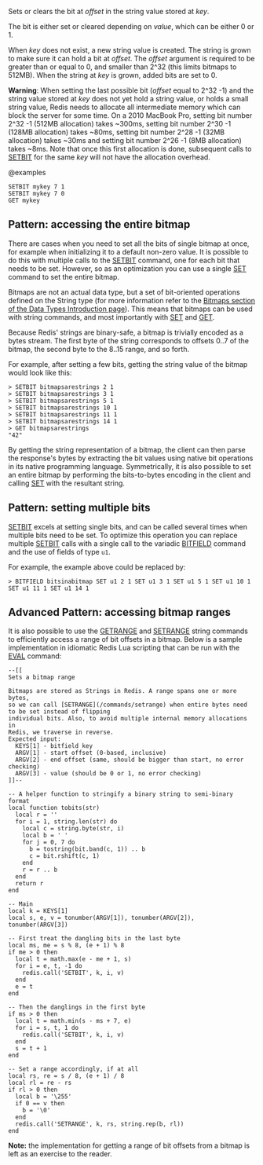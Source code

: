 Sets or clears the bit at _offset_ in the string value stored at _key_.

The bit is either set or cleared depending on _value_, which can be either 0 or
1.

When _key_ does not exist, a new string value is created.
The string is grown to make sure it can hold a bit at _offset_.
The _offset_ argument is required to be greater than or equal to 0, and smaller
than 2^32 (this limits bitmaps to 512MB).
When the string at _key_ is grown, added bits are set to 0.

**Warning**: When setting the last possible bit (_offset_ equal to 2^32 -1) and
the string value stored at _key_ does not yet hold a string value, or holds a
small string value, Redis needs to allocate all intermediate memory which can
block the server for some time.
On a 2010 MacBook Pro, setting bit number 2^32 -1 (512MB allocation) takes
~300ms, setting bit number 2^30 -1 (128MB allocation) takes ~80ms, setting bit
number 2^28 -1 (32MB allocation) takes ~30ms and setting bit number 2^26 -1 (8MB
allocation) takes ~8ms.
Note that once this first allocation is done, subsequent calls to [SETBIT](/commands/setbit) for
the same _key_ will not have the allocation overhead.

@examples

```cli
SETBIT mykey 7 1
SETBIT mykey 7 0
GET mykey
```

## Pattern: accessing the entire bitmap

There are cases when you need to set all the bits of single bitmap at once, for
example when initializing it to a default non-zero value. It is possible to do
this with multiple calls to the [SETBIT](/commands/setbit) command, one for each bit that needs to
be set. However, so as an optimization you can use a single [SET](/commands/set) command to set
the entire bitmap.

Bitmaps are not an actual data type, but a set of bit-oriented operations
defined on the String type (for more information refer to the
[Bitmaps section of the Data Types Introduction page][ti]). This means that
bitmaps can be used with string commands, and most importantly with [SET](/commands/set) and
[GET](/commands/get).

Because Redis' strings are binary-safe, a bitmap is trivially encoded as a bytes
stream. The first byte of the string corresponds to offsets 0..7 of
the bitmap, the second byte to the 8..15 range, and so forth.

For example, after setting a few bits, getting the string value of the bitmap
would look like this:

```
> SETBIT bitmapsarestrings 2 1
> SETBIT bitmapsarestrings 3 1
> SETBIT bitmapsarestrings 5 1
> SETBIT bitmapsarestrings 10 1
> SETBIT bitmapsarestrings 11 1
> SETBIT bitmapsarestrings 14 1
> GET bitmapsarestrings
"42"
```

By getting the string representation of a bitmap, the client can then parse the
response's bytes by extracting the bit values using native bit operations in its
native programming language. Symmetrically, it is also possible to set an entire
bitmap by performing the bits-to-bytes encoding in the client and calling [SET](/commands/set)
with the resultant string.

[ti]: /topics/data-types-intro#bitmaps

## Pattern: setting multiple bits

[SETBIT](/commands/setbit) excels at setting single bits, and can be called several times when
multiple bits need to be set. To optimize this operation you can replace
multiple [SETBIT](/commands/setbit) calls with a single call to the variadic [BITFIELD](/commands/bitfield) command
and the use of fields of type `u1`.

For example, the example above could be replaced by:

```
> BITFIELD bitsinabitmap SET u1 2 1 SET u1 3 1 SET u1 5 1 SET u1 10 1 SET u1 11 1 SET u1 14 1
```

## Advanced Pattern: accessing bitmap ranges

It is also possible to use the [GETRANGE](/commands/getrange) and [SETRANGE](/commands/setrange) string commands to
efficiently access a range of bit offsets in a bitmap. Below is a sample
implementation in idiomatic Redis Lua scripting that can be run with the [EVAL](/commands/eval)
command:

```
--[[
Sets a bitmap range

Bitmaps are stored as Strings in Redis. A range spans one or more bytes,
so we can call [SETRANGE](/commands/setrange) when entire bytes need to be set instead of flipping
individual bits. Also, to avoid multiple internal memory allocations in
Redis, we traverse in reverse.
Expected input:
  KEYS[1] - bitfield key
  ARGV[1] - start offset (0-based, inclusive)
  ARGV[2] - end offset (same, should be bigger than start, no error checking)
  ARGV[3] - value (should be 0 or 1, no error checking)
]]--

-- A helper function to stringify a binary string to semi-binary format
local function tobits(str)
  local r = ''
  for i = 1, string.len(str) do
    local c = string.byte(str, i)
    local b = ' '
    for j = 0, 7 do
      b = tostring(bit.band(c, 1)) .. b
      c = bit.rshift(c, 1)
    end
    r = r .. b
  end
  return r
end

-- Main
local k = KEYS[1]
local s, e, v = tonumber(ARGV[1]), tonumber(ARGV[2]), tonumber(ARGV[3])

-- First treat the dangling bits in the last byte
local ms, me = s % 8, (e + 1) % 8
if me > 0 then
  local t = math.max(e - me + 1, s)
  for i = e, t, -1 do
    redis.call('SETBIT', k, i, v)
  end
  e = t
end

-- Then the danglings in the first byte
if ms > 0 then
  local t = math.min(s - ms + 7, e)
  for i = s, t, 1 do
    redis.call('SETBIT', k, i, v)
  end
  s = t + 1
end

-- Set a range accordingly, if at all
local rs, re = s / 8, (e + 1) / 8
local rl = re - rs
if rl > 0 then
  local b = '\255'
  if 0 == v then
    b = '\0'
  end
  redis.call('SETRANGE', k, rs, string.rep(b, rl))
end
```

**Note:** the implementation for getting a range of bit offsets from a bitmap is
left as an exercise to the reader.

